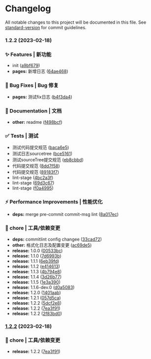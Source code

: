 # Changelog

All notable changes to this project will be documented in this file. See [standard-version](https://github.com/conventional-changelog/standard-version) for commit guidelines.

### 1.2.2 (2023-02-18)


### ✨ Features | 新功能

* init ([a9bf679](https://github.com/yunxuanc/huskyCommitLint/commit/a9bf679f61aba7dab73e4c4725ca2bc63119d08c))
* **pages:** 新增日志 ([64ae468](https://github.com/yunxuanc/huskyCommitLint/commit/64ae468b91f0e18b2ebdb50c29b80a204cb0b309))


### 🐛 Bug Fixes | Bug 修复

* **pages:** 测试fix日志 ([b4f3da4](https://github.com/yunxuanc/huskyCommitLint/commit/b4f3da4b5a3240f697e42d8ab7be67eba89e7806))


### 📄 Documentation | 文档

* **other:** readme ([f498bcf](https://github.com/yunxuanc/huskyCommitLint/commit/f498bcff3577f45122b3d8b7d2b49604f218f50d))


### ✅ Tests | 测试

* 测试代码提交规范 ([baca6e5](https://github.com/yunxuanc/huskyCommitLint/commit/baca6e56484dd3019937e71a4f0924fa8bcffa26))
* 测试日志sourcetree ([bce5161](https://github.com/yunxuanc/huskyCommitLint/commit/bce5161848c302ca8ba4a61de3ff6d2dc3658d7b))
* 测试sourceTree提交规范 ([eb8cbbd](https://github.com/yunxuanc/huskyCommitLint/commit/eb8cbbd7bb78da38029ca1fbb1863f312950e9a3))
* 代码提交规范 ([8dd7f58](https://github.com/yunxuanc/huskyCommitLint/commit/8dd7f588dce2e925f1de9cffa22503ac1cd6723d))
* 代码提交规范 ([89183f7](https://github.com/yunxuanc/huskyCommitLint/commit/89183f75135711bf0b3b18adc9eb10265bef5cfb))
* lint-stage ([4bc2a3f](https://github.com/yunxuanc/huskyCommitLint/commit/4bc2a3f1b3caacd36b8586d81a3b4227f771a6d9))
* lint-stage ([69d3c67](https://github.com/yunxuanc/huskyCommitLint/commit/69d3c67fb891f30eef3ea9f5d826cd855bfbe932))
* lint-stage ([f0a4995](https://github.com/yunxuanc/huskyCommitLint/commit/f0a4995cfd9a0c04c098ee5133b395c90b4a55ec))


### ⚡ Performance Improvements | 性能优化

* **deps:** merge pre-commit commit-msg lint ([8a017ec](https://github.com/yunxuanc/huskyCommitLint/commit/8a017ec2a922837df8c16cad22ecfa19f7d92a64))


### 🚀 chore | 工具/依赖变更

* **deps:** commitlint config changee ([33cad72](https://github.com/yunxuanc/huskyCommitLint/commit/33cad72e885c67a184fdfd91b0591380be70bebf))
* **other:** 格式化日志及配置变更 ([ac69de5](https://github.com/yunxuanc/huskyCommitLint/commit/ac69de5c10e13fa2af66aed9a29a9d335ddb5b1f))
* **release:** 1.0.0 ([00533bc](https://github.com/yunxuanc/huskyCommitLint/commit/00533bcf023a8898a5ad8e8cd039917eacd6549a))
* **release:** 1.1.0 ([7d6993b](https://github.com/yunxuanc/huskyCommitLint/commit/7d6993ba3b2a332361df1e1326336894868a4c52))
* **release:** 1.1.1 ([6eb39fd](https://github.com/yunxuanc/huskyCommitLint/commit/6eb39fdac2c7910a54732ca6a27d467a48b78221))
* **release:** 1.1.2 ([e414613](https://github.com/yunxuanc/huskyCommitLint/commit/e414613655e137d7b8757e2c9c471aa8e2d4d0db))
* **release:** 1.1.3 ([4b794e8](https://github.com/yunxuanc/huskyCommitLint/commit/4b794e8e4f929aabb0208af917828ccda0df06a9))
* **release:** 1.1.4 ([3d26b77](https://github.com/yunxuanc/huskyCommitLint/commit/3d26b77105566f102564281d9ce4dd65a760b455))
* **release:** 1.1.5 ([1e3a390](https://github.com/yunxuanc/huskyCommitLint/commit/1e3a39060da263d56ec70746633c3e89bf27b1d6))
* **release:** 1.1.6-dev.0 ([d0a5083](https://github.com/yunxuanc/huskyCommitLint/commit/d0a5083a4b6a442988e1a77c8cf7fc73f702a686))
* **release:** 1.2.0 ([1401aab](https://github.com/yunxuanc/huskyCommitLint/commit/1401aab7fe1689ce74d127a61700eba20e91d918))
* **release:** 1.2.1 ([057d5ca](https://github.com/yunxuanc/huskyCommitLint/commit/057d5caa1bddfd21346daefa7a6277df055188cf))
* **release:** 1.2.2 ([5dcf2e8](https://github.com/yunxuanc/huskyCommitLint/commit/5dcf2e86e0a57650429a501d5c5b0ad875d1d514))
* **release:** 1.2.2 ([7ea3f91](https://github.com/yunxuanc/huskyCommitLint/commit/7ea3f916b38056e76fa0914fd2d1f6264affed37))
* **release:** 1.2.2 ([2f83bd0](https://github.com/yunxuanc/huskyCommitLint/commit/2f83bd0ec4f9bf8880c7298a452499c6bbe2e818))

### [1.2.2](https://github.com/yunxuanc/huskyCommitLint/compare/release-20230218-v1.2.2...release-20230218-v1.2.2) (2023-02-18)


### 🚀 chore | 工具/依赖变更

* **release:** 1.2.2 ([7ea3f91](https://github.com/yunxuanc/huskyCommitLint/commit/7ea3f916b38056e76fa0914fd2d1f6264affed37))
